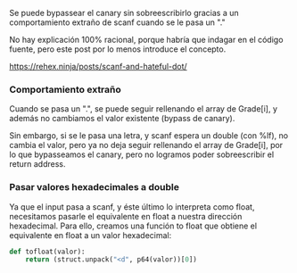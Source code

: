 Se puede bypassear el canary sin sobreescribirlo gracias a un comportamiento extraño de scanf cuando
se le pasa un "."

No hay explicación 100% racional, porque habría que indagar en el código fuente, pero este post por
lo menos introduce el concepto.

https://rehex.ninja/posts/scanf-and-hateful-dot/

### Comportamiento extraño

Cuando se pasa un ".", se puede seguir rellenando el array de Grade[i], y además no cambiamos el valor
existente (bypass de canary).

Sin embargo, si se le pasa una letra, y scanf espera un double (con %lf), no cambia el valor, pero ya
no deja seguir rellenando el array de Grade[i], por lo que bypasseamos el canary, pero no logramos
poder sobreescribir el return address.


### Pasar valores hexadecimales a double

Ya que el input pasa a scanf, y éste último lo interpreta como float, necesitamos pasarle el equivalente en float a nuestra dirección hexadecimal. Para ello,
creamos una función to float que obtiene el equivalente en float a un valor hexadecimal:

```python
def tofloat(valor):
    return (struct.unpack("<d", p64(valor))[0])
```
